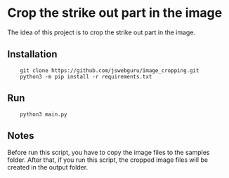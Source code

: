 # Crop the strike out part in the image
The idea of this project is to crop the strike out part in the image.

## Installation

```command
    git clone https://github.com/jswebguru/image_cropping.git
    python3 -m pip install -r requirements.txt
```

## Run

```command
    python3 main.py
```

## Notes
Before run this script, you have to copy the image files to the samples folder.
After that, if you run this script, the cropped image files will be created in the output folder.
